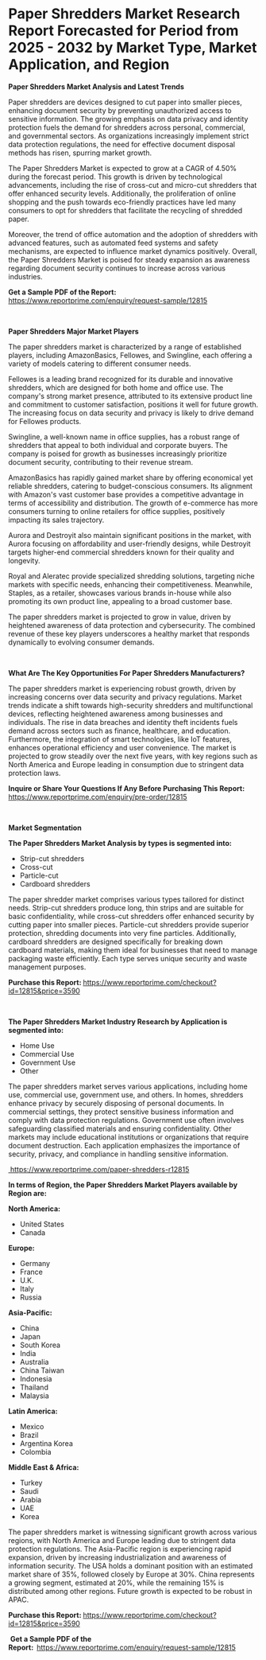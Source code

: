 <p><h1>Paper Shredders Market Research Report Forecasted for Period from 2025 -  2032 by Market Type, Market Application, and Region</h1></p><p><strong>Paper Shredders Market Analysis and Latest Trends</strong></p>
<p><p>Paper shredders are devices designed to cut paper into smaller pieces, enhancing document security by preventing unauthorized access to sensitive information. The growing emphasis on data privacy and identity protection fuels the demand for shredders across personal, commercial, and governmental sectors. As organizations increasingly implement strict data protection regulations, the need for effective document disposal methods has risen, spurring market growth.</p><p>The Paper Shredders Market is expected to grow at a CAGR of 4.50% during the forecast period. This growth is driven by technological advancements, including the rise of cross-cut and micro-cut shredders that offer enhanced security levels. Additionally, the proliferation of online shopping and the push towards eco-friendly practices have led many consumers to opt for shredders that facilitate the recycling of shredded paper. </p><p>Moreover, the trend of office automation and the adoption of shredders with advanced features, such as automated feed systems and safety mechanisms, are expected to influence market dynamics positively. Overall, the Paper Shredders Market is poised for steady expansion as awareness regarding document security continues to increase across various industries.</p></p>
<p><strong>Get a Sample PDF of the Report:&nbsp;</strong> <a href="https://www.reportprime.com/enquiry/request-sample/12815?utm_campaign=4542&utm_medium=2&utm_source=Github&utm_content=ia&utm_term=17052025&utm_id=paper-shredders">https://www.reportprime.com/enquiry/request-sample/12815</a></p>
<p>&nbsp;</p>
<p><strong>Paper Shredders Major Market Players</strong></p>
<p><p>The paper shredders market is characterized by a range of established players, including AmazonBasics, Fellowes, and Swingline, each offering a variety of models catering to different consumer needs. </p><p>Fellowes is a leading brand recognized for its durable and innovative shredders, which are designed for both home and office use. The company's strong market presence, attributed to its extensive product line and commitment to customer satisfaction, positions it well for future growth. The increasing focus on data security and privacy is likely to drive demand for Fellowes products.</p><p>Swingline, a well-known name in office supplies, has a robust range of shredders that appeal to both individual and corporate buyers. The company is poised for growth as businesses increasingly prioritize document security, contributing to their revenue stream.</p><p>AmazonBasics has rapidly gained market share by offering economical yet reliable shredders, catering to budget-conscious consumers. Its alignment with Amazon's vast customer base provides a competitive advantage in terms of accessibility and distribution. The growth of e-commerce has more consumers turning to online retailers for office supplies, positively impacting its sales trajectory.</p><p>Aurora and Destroyit also maintain significant positions in the market, with Aurora focusing on affordability and user-friendly designs, while Destroyit targets higher-end commercial shredders known for their quality and longevity.</p><p>Royal and Aleratec provide specialized shredding solutions, targeting niche markets with specific needs, enhancing their competitiveness. Meanwhile, Staples, as a retailer, showcases various brands in-house while also promoting its own product line, appealing to a broad customer base.</p><p>The paper shredders market is projected to grow in value, driven by heightened awareness of data protection and cybersecurity. The combined revenue of these key players underscores a healthy market that responds dynamically to evolving consumer demands.</p></p>
<p>&nbsp;</p>
<p><strong>What Are The Key Opportunities For Paper Shredders Manufacturers?</strong></p>
<p><p>The paper shredders market is experiencing robust growth, driven by increasing concerns over data security and privacy regulations. Market trends indicate a shift towards high-security shredders and multifunctional devices, reflecting heightened awareness among businesses and individuals. The rise in data breaches and identity theft incidents fuels demand across sectors such as finance, healthcare, and education. Furthermore, the integration of smart technologies, like IoT features, enhances operational efficiency and user convenience. The market is projected to grow steadily over the next five years, with key regions such as North America and Europe leading in consumption due to stringent data protection laws.</p></p>
<p><strong>Inquire or Share Your Questions If Any Before Purchasing This Report:</strong> <a href="https://www.reportprime.com/enquiry/pre-order/12815?utm_campaign=4542&utm_medium=2&utm_source=Github&utm_content=ia&utm_term=17052025&utm_id=paper-shredders">https://www.reportprime.com/enquiry/pre-order/12815</a></p>
<p>&nbsp;</p>
<p><strong>Market Segmentation</strong></p>
<p><strong>The Paper Shredders Market Analysis by types is segmented into:</strong></p>
<p><ul><li>Strip-cut shredders</li><li>Cross-cut</li><li>Particle-cut</li><li>Cardboard shredders</li></ul></p>
<p><p>The paper shredder market comprises various types tailored for distinct needs. Strip-cut shredders produce long, thin strips and are suitable for basic confidentiality, while cross-cut shredders offer enhanced security by cutting paper into smaller pieces. Particle-cut shredders provide superior protection, shredding documents into very fine particles. Additionally, cardboard shredders are designed specifically for breaking down cardboard materials, making them ideal for businesses that need to manage packaging waste efficiently. Each type serves unique security and waste management purposes.</p></p>
<p><strong>Purchase this Report:&nbsp;</strong><a href="https://www.reportprime.com/checkout?id=12815&price=3590&utm_campaign=4542&utm_medium=2&utm_source=Github&utm_content=ia&utm_term=17052025&utm_id=paper-shredders">https://www.reportprime.com/checkout?id=12815&price=3590</a></p>
<p>&nbsp;</p>
<p><strong>The Paper Shredders Market Industry Research by Application is segmented into:</strong></p>
<p><ul><li>Home Use</li><li>Commercial Use</li><li>Government Use</li><li>Other</li></ul></p>
<p><p>The paper shredders market serves various applications, including home use, commercial use, government use, and others. In homes, shredders enhance privacy by securely disposing of personal documents. In commercial settings, they protect sensitive business information and comply with data protection regulations. Government use often involves safeguarding classified materials and ensuring confidentiality. Other markets may include educational institutions or organizations that require document destruction. Each application emphasizes the importance of security, privacy, and compliance in handling sensitive information.</p></p>
<p><a href="https://www.reportprime.com/paper-shredders-r12815?utm_campaign=4542&utm_medium=2&utm_source=Github&utm_content=ia&utm_term=17052025&utm_id=paper-shredders">&nbsp;https://www.reportprime.com/paper-shredders-r12815</a></p>
<p><strong>In terms of Region, the Paper Shredders Market Players available by Region are:</strong></p>
<p>
    <p> <strong> North America: </strong>
        <ul>
            <li>United States</li>
            <li>Canada</li>
        </ul>
        </p> 
    <p> <strong> Europe: </strong>
        <ul>
            <li>Germany</li>
            <li>France</li>
            <li>U.K.</li>
            <li>Italy</li>
            <li>Russia</li>
        </ul>
        </p> 
    <p> <strong> Asia-Pacific: </strong>
        <ul>
            <li>China</li>
            <li>Japan</li>
            <li>South Korea</li>
            <li>India</li>
            <li>Australia</li>
            <li>China Taiwan</li>
            <li>Indonesia</li>
            <li>Thailand</li>
            <li>Malaysia</li>
        </ul>
        </p> 
    <p> <strong> Latin America: </strong>
        <ul>
            <li>Mexico</li>
            <li>Brazil</li>
            <li>Argentina Korea</li>
            <li>Colombia</li>
        </ul>
        </p> 
    <p> <strong> Middle East & Africa: </strong>
        <ul>
            <li>Turkey</li>
            <li>Saudi</li>
            <li>Arabia</li>
            <li>UAE</li>
            <li>Korea</li>
        </ul>
    </p>
    </p>
<p><p>The paper shredders market is witnessing significant growth across various regions, with North America and Europe leading due to stringent data protection regulations. The Asia-Pacific region is experiencing rapid expansion, driven by increasing industrialization and awareness of information security. The USA holds a dominant position with an estimated market share of 35%, followed closely by Europe at 30%. China represents a growing segment, estimated at 20%, while the remaining 15% is distributed among other regions. Future growth is expected to be robust in APAC.</p></p>
<p><strong>Purchase this Report: </strong><a href="https://www.reportprime.com/checkout?id=12815&price=3590&utm_campaign=4542&utm_medium=2&utm_source=Github&utm_content=ia&utm_term=17052025&utm_id=paper-shredders">https://www.reportprime.com/checkout?id=12815&price=3590</a></p>
<p>&nbsp;<strong>Get a Sample PDF of the Report:&nbsp;&nbsp;</strong><a href="https://www.reportprime.com/enquiry/request-sample/12815?utm_campaign=4542&utm_medium=2&utm_source=Github&utm_content=ia&utm_term=17052025&utm_id=paper-shredders">https://www.reportprime.com/enquiry/request-sample/12815</a></p>
<p><strong></strong></p>
<p><p></p><p></p><p></p></p>